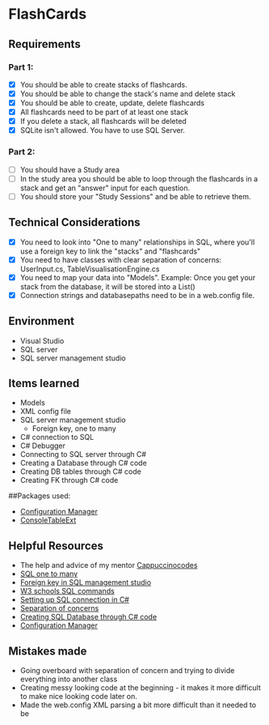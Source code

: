 # FlashCards

## Requirements
  ### Part 1: 
  - [x] You should be able to create stacks of flashcards.
  - [x] You should be able to change the stack's name and delete stack
  - [x] You should be able to create, update, delete flashcards
  - [x] All flashcards need to be part of at least one stack
  - [x] If you delete a stack, all flashcards will be deleted
  - [x] SQLite isn't allowed. You have to use SQL Server.
  
  ### Part 2: 
  - [ ] You should have a Study area
  - [ ] In the study area you should be able to loop through the flashcards in a stack and get an "answer" input for each question.
  - [ ] You should store your "Study Sessions" and be able to retrieve them.
  
## Technical Considerations
  - [x] You need to look into "One to many" relationships in SQL, where you'll use a foreign key to link the "stacks" and "flashcards"
  - [x] You need to have classes with clear separation of concerns: UserInput.cs, TableVisualisationEngine.cs
  - [x] You need to map your data into "Models". Example: Once you get your stack from the database, it will be stored into a List<Stack>()
  - [x] Connection strings and databasepaths need to be in a web.config file. 

  ## Environment

- Visual Studio
- SQL server
- SQL server management studio

## Items learned

- Models
- XML config file
- SQL server management studio
    - Foreign key, one to many
- C# connection to SQL
- C# Debugger
- Connecting to SQL server through C#
- Creating a Database through C# code
- Creating DB tables through C# code
- Creating FK through C# code

##Packages used:

- [Configuration Manager](https://docs.microsoft.com/en-us/dotnet/api/system.configuration.configurationmanager.connectionstrings?view=dotnet-plat-ext-6.0)
- [ConsoleTableExt](https://github.com/minhhungit/ConsoleTableExt)

## Helpful Resources

- The help and advice of my mentor [Cappuccinocodes](https://github.com/cappuccinocodes)
- [SQL one to many](https://www.youtube.com/watch?v=3grhQWDpFm0)
- [Foreign key in SQL management studio](https://www.youtube.com/watch?v=TpKcAmaaBts)
- [W3 schools SQL commands](https://www.w3schools.com/sql)
- [Setting up SQL connection in C#](https://www.guru99.com/c-sharp-class-object.html)
- [Separation of concerns](https://www.youtube.com/watch?v=0ZNIQOO2sfA)
- [Creating SQL Database through C# code](https://docs.microsoft.com/en-US/troubleshoot/dotnet/csharp/create-sql-server-database-programmatically)
- [Configuration Manager](https://docs.microsoft.com/en-us/dotnet/api/system.configuration.configurationmanager.connectionstrings?view=dotnet-plat-ext-6.0)

## Mistakes made

- Going overboard with separation of concern and trying to divide everything into another class
- Creating messy looking code at the beginning - it makes it more difficult to make nice looking code later on.
- Made the web.config XML parsing a bit more difficult than it needed to be
